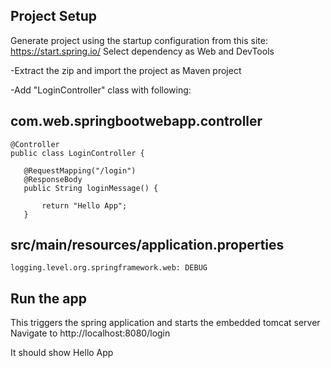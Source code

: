 ## Project Setup

Generate project using the startup configuration from this site:
  https://start.spring.io/
  Select dependency as Web and DevTools
  
 -Extract the zip and import the project as Maven project
 
 -Add "LoginController" class with following:
 
 ## com.web.springbootwebapp.controller
 ``` 
 @Controller
public class LoginController {

	@RequestMapping("/login")
	@ResponseBody
	public String loginMessage() {
		
		return "Hello App";
	}
```

## src/main/resources/application.properties
```
logging.level.org.springframework.web: DEBUG
```
## Run the app
This triggers the spring application and starts the embedded tomcat server
Navigate to http://localhost:8080/login

It should show Hello App
